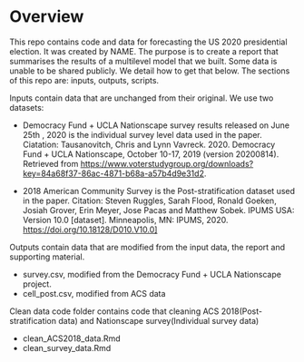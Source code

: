 # Overview

This repo contains code and data for forecasting the US 2020 presidential election. It was created by NAME. The purpose is to create a report that summarises the results of a multilevel model that we built. Some data is unable to be shared publicly. We detail how to get that below. The sections of this repo are: inputs, outputs, scripts.

Inputs contain data that are unchanged from their original. We use two datasets: 

- Democracy Fund + UCLA Nationscape survey results released on June 25th , 2020 is the individual survey level data used in the paper. 
Ciatation: Tausanovitch, Chris and Lynn Vavreck. 2020. Democracy Fund + UCLA Nationscape, October 10-17, 2019 (version 20200814). Retrieved from https://www.voterstudygroup.org/downloads?key=84a68f37-86ac-4871-b68a-a57b4d9e31d2.

- 2018 American Community Survey is the Post-stratification dataset used in the paper.
Citation: Steven Ruggles, Sarah Flood, Ronald Goeken, Josiah Grover, Erin Meyer, Jose Pacas and Matthew Sobek. IPUMS USA: Version 10.0 [dataset]. Minneapolis, MN: IPUMS, 2020.
https://doi.org/10.18128/D010.V10.0]

Outputs contain data that are modified from the input data, the report and supporting material.

- survey.csv, modified from the Democracy Fund + UCLA Nationscape project.
- cell_post.csv, modified from ACS data

Clean data code folder contains code that cleaning ACS 2018(Post-stratification data) and Nationscape survey(Individual survey data)

- clean_ACS2018_data.Rmd
- clean_survey_data.Rmd

